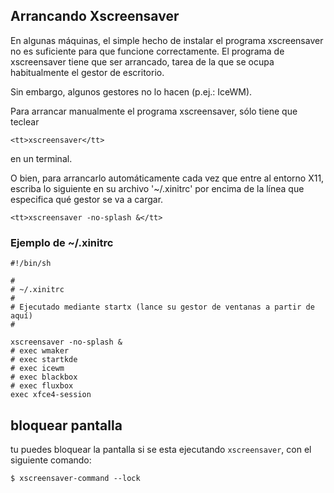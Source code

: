 ## Arrancando Xscreensaver

En algunas máquinas, el simple hecho de instalar el programa xscreensaver no es suficiente para que funcione correctamente. El programa de xscreensaver tiene que ser arrancado, tarea de la que se ocupa habitualmente el gestor de escritorio.

Sin embargo, algunos gestores no lo hacen (p.ej.: IceWM).

Para arrancar manualmente el programa xscreensaver, sólo tiene que teclear

```
<tt>xscreensaver</tt> 

```

en un terminal.

O bien, para arrancarlo automáticamente cada vez que entre al entorno X11, escriba lo siguiente en su archivo '~/.xinitrc' por encima de la línea que especifica qué gestor se va a cargar.

```
<tt>xscreensaver -no-splash &</tt>

```

### Ejemplo de ~/.xinitrc

```
#!/bin/sh

```

```
#
# ~/.xinitrc
#
# Ejecutado mediante startx (lance su gestor de ventanas a partir de aquí)
#

xscreensaver -no-splash &
# exec wmaker
# exec startkde
# exec icewm
# exec blackbox
# exec fluxbox
exec xfce4-session

```

## bloquear pantalla

tu puedes bloquear la pantalla si se esta ejecutando `xscreensaver`, con el siguiente comando:

```
$ xscreensaver-command --lock

```
